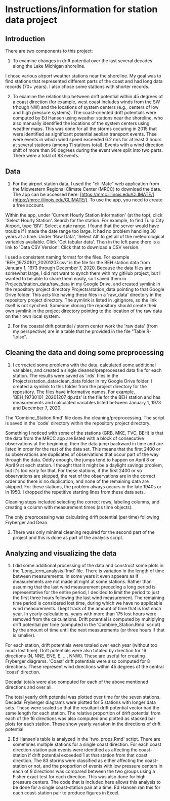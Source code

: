 # Instructions/information for station data project

## Introduction

There are two components to this project:

1. To examine changes in drift potential over the last several decades along the Lake Michigan shoreline.

I chose various airport weather stations near the shoreline. My goal was to find stations that represented different parts of the coast and had long data records (70+ years). I also chose some stations with shorter records.

2. To examine the relationship between drift potential within 45 degrees of a coast direction (for example, west coast includes winds from the SW trhough NW) and the locations of system centers (e.g., centers of low and high pressure systems). The coast-oriented drift potentials were computed by Ed Hansen using weather stations near the shoreline, who also manually identified the locations of the system centers using weather maps. This was done for all the storms occuring in 2015 that were identified as significant potential aeolian transport events. Thse were events in which wind speed exceeded 6.2 m/s for at least 3 hours at several stations (among 11 stations total). Events with a wind direction shift of more than 90 degrees during the event were split into two parts. There were a total of 83 events.

## Data

1. For the airport station data, I used the "cli-Mate" web application from the Midwestern Regional Climate Center (MRCC) to download the data. The app can be accessed here: [https://mrcc.illinois.edu/CLIMATE/](https://mrcc.illinois.edu/CLIMATE/). To use the app, you need to create a free account.

Within the app, under 'Current Hourly Station Information' (at the top), click 'Select Hourly Station'. Search for the station. For example, to find Tulip City Airport, type 'BIV'. Select a date range. I found that the server would have trouble if I made the date range too large. It had no problem handling 30 years at a time. Under 'Raw Data', 'Select All' to get all of the meteorological variables available. Click 'Get tabular data'. Then in the left pane there is a link to 'Data CSV Version'. Click that to download a CSV version. 

I used a consistent naming format for the files. For example 'BEH_19730101_20201207.csv' is the file for the BEH station data from January 1, 1973 through December 7, 2020. Because the data files are somewhat large, I did not want to synch them with my gitHub project, but I wanted to be able to share them easily, so I saved them in Projects/station_data/raw_data in my Google Drive, and created symlink in the repository project directory Projects/station_data pointing to that Google Drive folder. This acts like having these files in a 'raw_data' directory in the repository project directory. The symlink is listed in .gitignore, so the link itself is not synched. Someone cloning the repository should create their own symlink in the project directory pointing to the location of the raw data on their own local system.

2. For the coastal drift potential / storm center work the 'raw data' (from my perspective) are in a table that he provided in the file "Table R-1.xlsx".

## Cleaning the data and doing some preprocessing

1. I corrected some problems with the data, calculated some additional variables, and created a single cleaned/preprocessed data file for each station. The results were saved as '.rds' files in the Projects/station_data/clean_data folder in my Google Drive folder. I created a symlink to this folder from the project directory for the repository. The files have informative names. For example, 'BEH_19730101_20201207_dp.rds' is the file for the BEH station and has measurements and calculated variables listed between January 1, 1973 and December 7, 2020.

The 'Combine_Station.Rmd' file does the cleaning/preprocessing. The script is saved in the 'code' directory within the repository project directory.

Something I noticed with some of the stations (GRB, MKE, TVC, BEH) is that the data from the MRCC app are listed with a block of consecutive observations at the beginning, then the data jump backward in time and are listed in order for the rest of the data set. This means that the first 2400 or so observations are duplicates of observations that occur part of the way through the data. Oddly enough, the jumps tend to happen on April 8 or April 9 at each station. I thought that it might be a daylight savings problem, but it's too early for that. For these stations, if the first 2400 or so observations are skipped, the rest of the observations are in the correct order and there is no duplication, and none of the remaining data are skipped. For these stations, the problem always occurs in the late 1940s or in 1950. I dropped the repetitive starting lines from these data sets.

Cleaning steps included selecting the correct rows, labeling columns, and creating a column with measurement times (as time objects).

The only preprocessing was calculating drift potential (per time) following Fryberger and Dean.

2. There was only minimal cleaning required for the second part of the project and this is done as part of the analysis script.

## Analyzing and visualizing the data

1. I did some additional processing of the data and construct some plots in the 'Long_term_analysis.Rmd' file. There is variation in the length of time between measurements. In some years it even appears as if measurements are not made at night at some stations. Rather than assuming that the last wind measurement preceding a long period is representative for the entire period, I decided to limit the period to just the first three hours following the last wind measurement. The remaining time period is considered lost time, during which we have no applicable wind measurements. I kept track of the amount of time that is lost each year. In yearly calculations, years with more than 175 lost hours were removed from the calculations. Drift potential is computed by multiplying drift potential per time (computed in the 'Combine_Station.Rmd' script) by the amount of time until the next measurements (or three hours if that is smaller).

For each station, drift potentials were totaled over each year (without too much lost time). Drift potentials were also totaled by direction for 16 directions (N, NNE, ENE, E, ..., NNW). These are useful for creating Fryberger diagrams. 'Coast' drift potentials were also computed for 8 directions. These represent wind directions within 45 degrees of the central 'coast' direction.

Decadal totals were also computed for each of the above mentioned directions and over all.

The total yearly drift potential was plotted over time for the seven stations. Decadal Fryberger diagrams were plotted for 5 stations with longer data sets. These were scaled so that the resultant drift potential vector had the same length for each station. The relative proportion of drift potential from each of the 16 directions was also computed and plotted as stacked bar plots for each station. These show yearly variation in the directions of drift potential.

2. Ed Hansen's table is analyzed in the 'two_props.Rmd' script. There are sometimes multiple stations for a single coast direction. For each coast direction-station pair events were identified as affecting the coast-station if drift potential exceeded 1 at that station from that coast direction. The 83 storms were classified as either affecting the coast-station or not, and the proportion of events with low pressure centers in each of 8 directions was compared between the two groups using a Fisher exact test for each direction. This was also done for high pressure centers. The code that is included here allows this analysis to be done for a single coast-station pair at a time. Ed Hansen ran this for each coast-station pair to produce figures in Excel.

